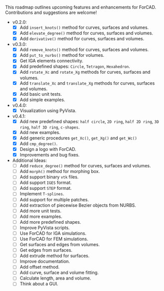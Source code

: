This roadmap outlines upcoming features and enhancements for ForCAD. Contributions and suggestions are welcome!

- v0.2.0:
    - [x] Add `insert_knots()` method for curves, surfaces and volumes.
    - [x] Add `elevate_degree()` method for curves, surfaces and volumes.
    - [x] Add `derivative()` method for curves, surfaces and volumes.

- v0.3.0:
    - [x] Add `remove_knots()` method for curves, surfaces and volumes.
    - [x] Add `put_to_nurbs()` method for volumes.
    - [x] Get IGA elements connectivity.
    - [x] Add predefined shapes: `Circle`, `Tetragon`, `Hexahedron`.
    - [x] Add `rotate_Xc` and `rotate_Xg` methods for curves, surfaces and volumes.
    - [x] Add `translate_Xc` and `translate_Xg` methods for curves, surfaces and volumes.
    - [x] Add basic unit tests.
    - [x] Add simple examples.

- v0.4.0:
    - [x] Visualization using PyVista.

- v0.4.1:
    - [x] Add new predefined shapes: `half circle`, `2D ring`, `half 2D ring`, `3D ring`, `half 3D ring`, `c-shapes`.
    - [x] Add new examples.
    - [x] Add generic procedures `get_Xc()`, `get_Xg()` and `get_Wc()`
    - [x] Add `cmp_degree()`.
    - [x] Design a logo with ForCAD.
    - [x] Improvements and bug fixes.

- Additional Ideas:
    - [ ] Add `reduce_degree()` method for curves, surfaces and volumes.
    - [ ] Add `morph()` method for morphing box.
    - [ ] Add support binary `vtk` files.
    - [ ] Add support `IGES` format.
    - [ ] Add support `STEP` format.
    - [ ] Implement `T-splines`.
    - [ ] Add support for multiple patches.
    - [ ] Add extraction of piecewise Bezier objects from NURBS.
    - [ ] Add more unit tests.
    - [ ] Add more examples.
    - [ ] Add more predefined shapes.
    - [ ] Improve PyVista scripts.
    - [ ] Use ForCAD for IGA simulations.
    - [ ] Use ForCAD for FEM simulations.
    - [ ] Get surfaces and edges from volumes.
    - [ ] Get edges from surfaces.
    - [ ] Add extrude method for surfaces.
    - [ ] Improve documentation.
    - [ ] Add offset method.
    - [ ] Add curve, surface and volume fitting.
    - [ ] Calculate length, area and volume.
    - [ ] Think about a GUI.